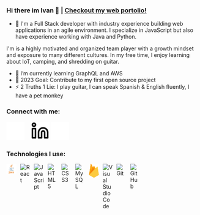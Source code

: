 ### Hi there im Ivan 👋 | [Checkout my web portolio!][website]

- 🔭 I'm a Full Stack developer with industry experience building web applications in an agile environment. I specialize in JavaScript but also have experience working with Java and Python. 

I'm is a highly motivated and organized team player with a growth mindset and exposure to many different cultures. In my free time, I enjoy learning about IoT, camping, and shredding on guitar. 
- 🌱 I’m currently learning GraphQL and AWS 
- 👯 2023 Goal: Contribute to my first open source project
- ⚡ 2 Truths 1 Lie: I play guitar, I can speak Spanish & English fluently, I have a pet monkey

### Connect with me:
[![website](./img/globe-dark.svg)](https://www.ivanczar.github.io)
&nbsp;&nbsp;
[![website](./img/linkedin-light.svg)](https://www.linkedin.com/in/ivanczar#gh-light-mode-only)
[![website](./img/linkedin-dark.svg)](https://www.linkedin.com/in/ivanczar#gh-dark-mode-only)
&nbsp;&nbsp;

### Technologies I use:

<img align="left" alt="Java" width="26px" src="https://github.com/ivanczar/ivanczar/blob/main/img/java.svg" style="padding-right:10px;" />
<img align="left" alt="React" width="26px" src="https://cdn.jsdelivr.net/gh/devicons/devicon/icons/react/react-original.svg" style="padding-right:10px;" />
<img align="left" alt="JavaScript" width="26px" src="https://cdn.jsdelivr.net/gh/devicons/devicon/icons/javascript/javascript-original.svg" style="padding-right:10px;" />
<img align="left" alt="HTML5" width="26px" src="https://cdn.jsdelivr.net/gh/devicons/devicon/icons/html5/html5-original.svg" style="padding-right:10px;" />
<img align="left" alt="CSS3" width="26px" src="https://cdn.jsdelivr.net/gh/devicons/devicon/icons/css3/css3-original.svg" style="padding-right:10px;" />
<img align="left" alt="MySQL" width="26px" src="https://cdn.jsdelivr.net/gh/devicons/devicon/icons/mysql/mysql-original.svg" style="padding-right:10px;" />
<img align="left" alt="Firebase" width="26px" src="https://github.com/ivanczar/ivanczar/blob/main/img/firebase.svg" style="padding-right:10px;" />

<img align="left" alt="Visual Studio Code" width="26px" src="https://cdn.jsdelivr.net/gh/devicons/devicon/icons/vscode/vscode-original.svg" style="padding-right:10px;" />
<img align="left" alt="Git" width="26px" src="https://cdn.jsdelivr.net/gh/devicons/devicon/icons/git/git-original.svg" style="padding-right:10px;" />
<img align="left" alt="GitHub" width="26px" src="https://user-images.githubusercontent.com/3369400/139447912-e0f43f33-6d9f-45f8-be46-2df5bbc91289.png" style="padding-right:10px;" />

[website]: http://ivanczar.github.io
